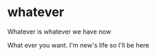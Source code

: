 whatever
========

Whatever is whatever we have now

What ever you want.
I'm new's life so I'll be here
